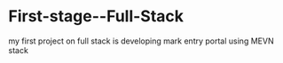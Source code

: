 # First-stage--Full-Stack
my first project on full stack is developing mark entry portal using MEVN stack

